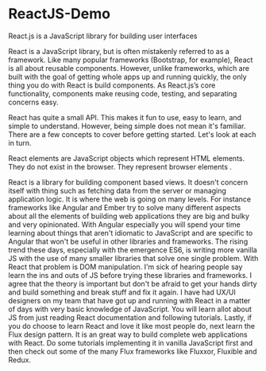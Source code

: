 # ReactJS-Demo
<p>React.js is a JavaScript library for building user interfaces</p>

<p>
React is a JavaScript library, but is often mistakenly referred to as a framework. Like many popular frameworks (Bootstrap, for example), React is all about reusable components. However, unlike frameworks, which are built with the goal of getting whole apps up and running quickly, the only thing you do with React is build components. As React.js’s core functionality, components make reusing code, testing, and separating concerns easy.
</p>

<p>
React has quite a small API. This makes it fun to use, easy to learn, and simple to understand. However, being simple does not mean it's familiar. There are a few concepts to cover before getting started. Let's look at each in turn.
</p>
<p>
React elements are JavaScript objects which represent HTML elements. They do not exist in the browser. They represent browser elements .
</p>
<p>
React is a library for building component based views. It doesn't concern itself with thing such as fetching data from the server or managing application logic. It is where the web is going on many levels. 
For instance frameworks like Angular and Ember try to solve many different aspects about all the elements of building web applications they are big and bulky and very opinionated. With Angular especially you will spend your time learning about things that aren't idiomatic to JavaScript and are specific to Angular that won't be useful in other libraries and frameworks.
The rising trend these days, especially with the emergence ES6, is writing more vanilla JS with the use of many smaller libraries that solve one single problem. With React that problem is DOM manipulation. 
I'm sick of hearing people say learn the ins and outs of JS before trying these libraries and frameworks. I agree that the theory is important but don't be afraid to get your hands dirty and build something and break stuff and fix it again. I have had UX/UI designers on my team that have got up and running with React in a matter of days with very basic knowledge of JavaScript. You will learn allot about JS from just reading React documentation and following tutorials.
Lastly, if you do choose to learn React and love it like most people do, next learn the Flux design pattern. It is an great way to build complete web applications with React. Do some tutorials implementing it in vanilla JavaScript first and then check out some of the many Flux frameworks like Fluxxor, Fluxible and Redux.
</p>

